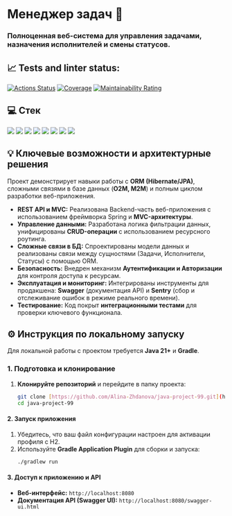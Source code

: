 # Менеджер задач 📝

### Полноценная веб-система для управления задачами, назначения исполнителей и смены статусов.

## 📈 Tests and linter status:
[![Actions Status](https://github.com/Alina-Zhdanova/java-project-99/actions/workflows/hexlet-check.yml/badge.svg)](https://github.com/Alina-Zhdanova/java-project-99/actions)
[![Coverage](https://sonarcloud.io/api/project_badges/measure?project=Alina-Zhdanova_java-project-99&metric=coverage)](https://sonarcloud.io/summary/new_code?id=Alina-Zhdanova_java-project-99)
[![Maintainability Rating](https://sonarcloud.io/api/project_badges/measure?project=Alina-Zhdanova_java-project-99&metric=sqale_rating)](https://sonarcloud.io/summary/new_code?id=Alina-Zhdanova_java-project-99)

## 💻 Стек

![](https://img.shields.io/badge/Java-007396?style=flat&logo=java&logoColor=white)
![](https://img.shields.io/badge/Spring_Boot-6DB33F?style=flat&logo=spring&logoColor=white)
![](https://img.shields.io/badge/Hibernate-59666C?style=flat&logo=hibernate&logoColor=white)
![](https://img.shields.io/badge/PostgreSQL-316192?style=flat&logo=postgresql&logoColor=white)
![](https://img.shields.io/badge/Swagger-85EA2D?style=flat&logo=swagger&logoColor=black)
![](https://img.shields.io/badge/Sentry-362D59?style=flat&logo=sentry&logoColor=white)
![](https://img.shields.io/badge/Gradle-02303A?style=flat&logo=gradle&logoColor=white)
![](https://img.shields.io/badge/REST_API-000000?style=flat&logo=jsonplaceholder&logoColor=white)

## 💡 Ключевые возможности и архитектурные решения

Проект демонстрирует навыки работы с **ORM (Hibernate/JPA)**, сложными связями в базе данных (**O2M, M2M**) и полным циклом разработки веб-приложения.

* **REST API и MVC:** Реализована Backend-часть веб-приложения с использованием фреймворка Spring и **MVC-архитектуры**.
* **Управление данными:** Разработана логика фильтрации данных, унифицированы **CRUD-операции** с использованием ресурсного роутинга.
* **Сложные связи в БД:** Спроектированы модели данных и реализованы связи между сущностями (Задачи, Исполнители, Статусы) с помощью ORM.
* **Безопасность:** Внедрен механизм **Аутентификации и Авторизации** для контроля доступа к ресурсам.
* **Эксплуатация и мониторинг:** Интегрированы инструменты для продакшена: **Swagger** (документация API) и **Sentry** (сбор и отслеживание ошибок в режиме реального времени).
* **Тестирование:** Код покрыт **интеграционными тестами** для проверки ключевого функционала.

## ⚙️ Инструкция по локальному запуску

Для локальной работы с проектом требуется **Java 21+** и **Gradle**.

### 1. Подготовка и клонирование

1.  **Клонируйте репозиторий** и перейдите в папку проекта:
    ```bash
    git clone [https://github.com/Alina-Zhdanova/java-project-99.git](https://github.com/Alina-Zhdanova/java-project-99.git)
    cd java-project-99
    ```

#### 2. Запуск приложения

1.  Убедитесь, что ваш файл конфигурации настроен для активации профиля с H2.
2.  Используйте **Gradle Application Plugin** для сборки и запуска:
    ```bash
    ./gradlew run
    ```

#### 3. Доступ к приложению и API

* **Веб-интерфейс:** `http://localhost:8080`
* **Документация API (Swagger UI):** `http://localhost:8080/swagger-ui.html`